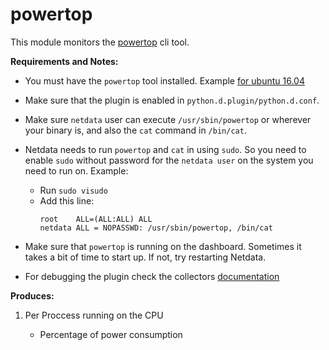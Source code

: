 # powertop

This module monitors the [powertop](https://wiki.archlinux.org/index.php/Powertop) cli tool.

**Requirements and Notes:**

-   You must have the `powertop` tool installed. Example [for ubuntu 16.04](https://linoxide.com/linux-how-to/install-use-powertop-ubuntu-16-04/)

-   Make sure that the plugin is enabled in `python.d.plugin/python.d.conf`.

-   Make sure `netdata` user can execute `/usr/sbin/powertop` or wherever your binary is, and also the `cat` command in `/bin/cat`.

-   Netdata needs to run `powertop` and `cat` in using `sudo`. So you need to enable `sudo` without password for the `netdata user` on the system you need to run on. Example:
    - Run `sudo visudo`
    - Add this line: 
        ```
        root    ALL=(ALL:ALL) ALL
        netdata ALL = NOPASSWD: /usr/sbin/powertop, /bin/cat
        ```

- Make sure that `powertop` is running on the dashboard. Sometimes it takes a bit of time to start up. If not, try restarting Netdata. 

- For debugging the plugin check the collectors [documentation](https://github.com/netdata/netdata/tree/master/collectors/python.d.plugin)

**Produces:**

1.  Per Proccess running on the CPU

    -   Percentage of power consumption

